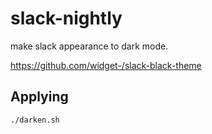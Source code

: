# slack-nightly
make slack appearance to dark mode.

https://github.com/widget-/slack-black-theme

## Applying

```
./darken.sh
```
